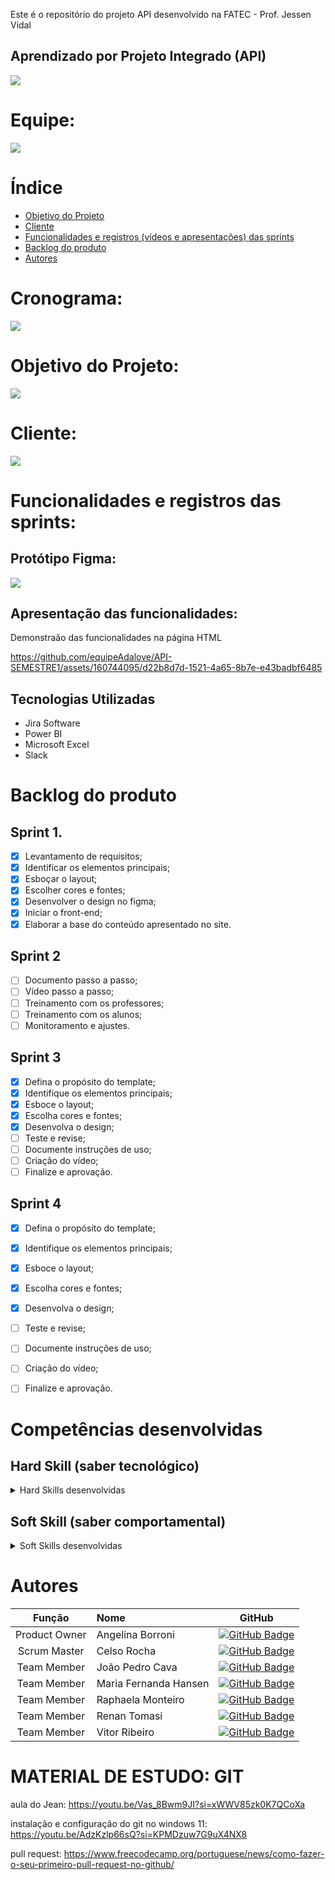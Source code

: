 Este é o repositório do projeto API desenvolvido na FATEC - Prof. Jessen Vidal
## Aprendizado por Projeto Integrado (API)

<img src="/assets/img/Apresentação.jpg">

# Equipe:
<img src="/assets/img/Scrum Team (2).jpg">


# Índice
* [Objetivo do Projeto](#objetivo-do-projeto)
* [Cliente](#cliente)
* [Funcionalidades e registros (vídeos e apresentações) das sprints](#funcionalidades-e-registros-das-sprints)
* [Backlog do produto](#Backlog-do-produto)
* [Autores](#autores)

# Cronograma:
<img src="/assets/img/Cronograma.jpg">


# Objetivo do Projeto:
<img src="/assets/img/Objetivo.jpg">

# Cliente:
<img src="/assets/img/Requisito.jpg">

# Funcionalidades e registros das sprints:

## Protótipo Figma:
<img src="/assets/img/Telas.jpg">


## Apresentação das funcionalidades:
Demonstraão das funcionalidades na página HTML

      

https://github.com/equipeAdalove/API-SEMESTRE1/assets/160744095/d22b8d7d-1521-4a65-8b7e-e43badbf6485


## Tecnologias Utilizadas

* Jira Software
* Power BI
* Microsoft Excel
* Slack



# Backlog do produto

## Sprint 1.
- [x] Levantamento de requisitos;
- [x] Identificar os elementos principais;
- [x] Esboçar o layout;
- [x] Escolher cores e fontes;
- [x] Desenvolver o design no figma;
- [x] Iniciar o front-end;
- [x] Elaborar a base do conteúdo apresentado no site.

## Sprint 2
- [ ] Documento passo a passo;
- [ ] Vídeo passo a passo;
- [ ] Treinamento com os professores;
- [ ] Treinamento com os alunos;
- [ ] Monitoramento e ajustes.
      
## Sprint 3
- [x] Defina o propósito do template;
- [x] Identifique os elementos principais;
- [x] Esboce o layout;
- [x] Escolha cores e fontes;
- [x] Desenvolva o design;
- [ ] Teste e revise;
- [ ] Documente instruções de uso;
- [ ] Criação do vídeo;
- [ ] Finalize e aprovação.
      
## Sprint 4
- [x] Defina o propósito do template;
- [x] Identifique os elementos principais;
- [x] Esboce o layout;
- [x] Escolha cores e fontes;
- [x] Desenvolva o design;
- [ ] Teste e revise;
- [ ] Documente instruções de uso;
- [ ] Criação do vídeo;
- [ ] Finalize e aprovação.



  
# Competências desenvolvidas

## Hard Skill (saber tecnológico)
<details>
<summary>Hard Skills desenvolvidas</summary>
  
| Tecnologia/Metodologia | Classificação |
| ---------------------- | ------------- |
| GitHub | ★ ★ ★ ★ ★ ★ ★ ☆ ☆ ☆ |
| Gestão de Projetos | ★ ★ ★ ★ ★ ★ ☆ ☆ ☆ ☆ |
| Scrum Master | ★ ★ ★ ★ ★ ★ ★ ☆ ☆ ☆ |
| Product Owner | ★ ★ ★ ★ ★ ★ ★ ☆ ☆ ☆ |
| Markdown | ★ ★ ★ ★ ★ ★ ★ ☆ ☆ ☆ |
| Git Projects | ★ ★ ★ ★ ★ ★ ★ ☆ ☆ ☆ |
 
</details>

## Soft Skill (saber comportamental)
<details>
<summary>Soft Skills desenvolvidas</summary>

| Habilidades | Classificação |
| ---------------------- | ------------- |
| Colaboração | ★ ★ ★ ★ ★ ☆ ☆ ☆ ☆ ☆ |
| Proatividade| ★ ★ ★ ★ ★ ★ ☆ ☆ ☆ ☆ |
| Pensamento Crítico | ★ ★ ★ ★ ★ ★ ★ ☆ ☆ ☆ |
| Gerenciamento de Tempo | ★ ★ ★ ★ ★ ★ ★ ☆ ☆ ☆ |
| Adaptabilidade | ★ ★ ★ ★ ★ ★ ★ ☆ ☆ ☆ |
| Resiliência | ★ ★ ★ ★ ★ ★ ★ ☆ ☆ ☆ |

</details>

# Autores
|    Função     | Nome                                  |                                                                                                                                                      GitHub                                                                                                                                                               |
| :-----------: | :------------------------------------ | :-------------------------------------------------------------------------------------------------------------------------------------------------------------------------------------------------------------------------------------------------------------------------------------------------------------------------: |
| Product Owner |   Angelina Borroni         |     [![GitHub Badge](https://img.shields.io/badge/GitHub-111217?style=flat-square&logo=github&logoColor=white)](https://github.com/borroniff)              |
| Scrum Master  | Celso Rocha |      [![GitHub Badge](https://img.shields.io/badge/GitHub-111217?style=flat-square&logo=github&logoColor=white)](https://github.com/celsick)     |
|  Team Member  | João Pedro Cava                 |   [![GitHub Badge](https://img.shields.io/badge/GitHub-111217?style=flat-square&logo=github&logoColor=white)](https://github.com/JoaoPedroCava)   |
| Team Member   | Maria Fernanda Hansen              |         [![GitHub Badge](https://img.shields.io/badge/GitHub-111217?style=flat-square&logo=github&logoColor=white)](https://github.com/Madhs31)        |
|  Team Member  | Raphaela Monteiro       |           [![GitHub Badge](https://img.shields.io/badge/GitHub-111217?style=flat-square&logo=github&logoColor=white)](https://github.com/raphaelamonteiro)          |
|  Team Member  | Renan Tomasi       |           [![GitHub Badge](https://img.shields.io/badge/GitHub-111217?style=flat-square&logo=github&logoColor=white)](https://github.com/renan21-tg)          |
|  Team Member  | Vitor Ribeiro                 |        [![GitHub Badge](https://img.shields.io/badge/GitHub-111217?style=flat-square&logo=github&logoColor=white)](https://github.com/ribeirovitor04)        |

# MATERIAL DE ESTUDO: GIT
aula do Jean: https://youtu.be/Vas_8Bwm9JI?si=xWWV85zk0K7QCoXa

instalação e configuração do git no windows 11: https://youtu.be/AdzKzlp66sQ?si=KPMDzuw7G9uX4NX8

pull request: https://www.freecodecamp.org/portuguese/news/como-fazer-o-seu-primeiro-pull-request-no-github/
